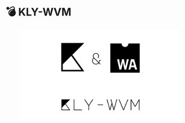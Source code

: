# 💣 KLY-WVM

<figure><img src="../../.gitbook/assets/KLY-WVM.png" alt=""><figcaption></figcaption></figure>
